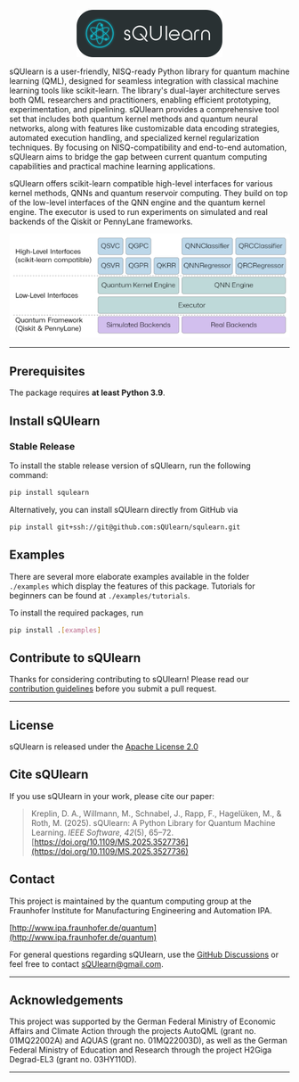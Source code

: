 <p align="center">
  <img alt="sQUlearn" src="https://raw.githubusercontent.com/sQUlearn/squlearn/main/docs/_static/logo.png" />
</p>

sQUlearn is a user-friendly, NISQ-ready Python library for quantum machine learning (QML), designed for seamless integration with classical machine learning tools like scikit-learn. The library's dual-layer architecture serves both QML researchers and practitioners, enabling efficient prototyping, experimentation, and pipelining. sQUlearn provides a comprehensive tool set that includes both quantum kernel methods and quantum neural networks, along with features like customizable data encoding strategies, automated execution handling, and specialized kernel regularization techniques. By focusing on NISQ-compatibility and end-to-end automation, sQUlearn aims to bridge the gap between current quantum computing capabilities and practical machine learning applications.

sQUlearn offers scikit-learn compatible high-level interfaces for various kernel methods, QNNs and quantum reservoir computing. They build on top of the low-level interfaces of the QNN engine and the quantum kernel engine. The executor is used to run experiments on simulated and real backends of the Qiskit or PennyLane frameworks.

<p align="center">
  <img width=600px alt="sQUlearn schematic" src="https://raw.githubusercontent.com/sQUlearn/squlearn/main/docs/_static/schematic.png" />
</p>

---

## Prerequisites

The package requires **at least Python 3.9**.
## Install sQUlearn

### Stable Release

To install the stable release version of sQUlearn, run the following command:
```bash
pip install squlearn
```

Alternatively, you can install sQUlearn directly from GitHub via
```bash
pip install git+ssh://git@github.com:sQUlearn/squlearn.git
```

## Examples
There are several more elaborate examples available in the folder ``./examples`` which display the features of this package.
Tutorials for beginners can be found at ``./examples/tutorials``.

To install the required packages, run
```bash
pip install .[examples]
```

## Contribute to sQUlearn
Thanks for considering contributing to sQUlearn! Please read our [contribution guidelines](https://github.com/sQUlearn/squlearn/blob/main/.github/CONTRIBUTING.md) before you submit a pull request.

---
## License

sQUlearn is released under the [Apache License 2.0](https://github.com/sQUlearn/squlearn/blob/main/LICENSE.txt)

## Cite sQUlearn
If you use sQUlearn in your work, please cite our paper:

> Kreplin, D. A., Willmann, M., Schnabel, J., Rapp, F., Hagelüken, M., & Roth, M. (2025). sQUlearn: A Python Library for Quantum Machine Learning. *IEEE Software, 42*(5), 65–72. [https://doi.org/10.1109/MS.2025.3527736](https://doi.org/10.1109/MS.2025.3527736)

## Contact
This project is maintained by the quantum computing group at the Fraunhofer Institute for Manufacturing Engineering and Automation IPA.

[http://www.ipa.fraunhofer.de/quantum](http://www.ipa.fraunhofer.de/quantum)

For general questions regarding sQUlearn, use the [GitHub Discussions](https://github.com/sQUlearn/squlearn/discussions) or feel free to contact [sQUlearn@gmail.com](mailto:sQUlearn@gmail.com).

---
## Acknowledgements

This project was supported by the German Federal Ministry of Economic Affairs and Climate Action through the projects AutoQML (grant no. 01MQ22002A) and AQUAS (grant no. 01MQ22003D), as well as the German Federal Ministry of Education and Research through the project H2Giga Degrad-EL3 (grant no. 03HY110D).

---
